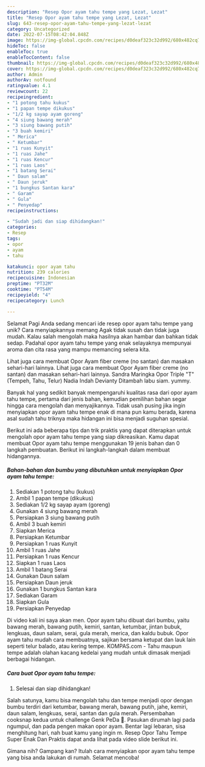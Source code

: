 ```yaml
---
description: "Resep Opor ayam tahu tempe yang Lezat, Lezat"
title: "Resep Opor ayam tahu tempe yang Lezat, Lezat"
slug: 643-resep-opor-ayam-tahu-tempe-yang-lezat-lezat
category: Uncategorized
date: 2022-07-15T08:42:04.848Z
image: https://img-global.cpcdn.com/recipes/d0deaf323c32d992/680x482cq70/opor-ayam-tahu-tempe-foto-resep-utama.jpg
hideToc: false
enableToc: true
enableTocContent: false
thumbnail: https://img-global.cpcdn.com/recipes/d0deaf323c32d992/680x482cq70/opor-ayam-tahu-tempe-foto-resep-utama.jpg
cover: https://img-global.cpcdn.com/recipes/d0deaf323c32d992/680x482cq70/opor-ayam-tahu-tempe-foto-resep-utama.jpg
author: Admin
authorAv: notfound
ratingvalue: 4.1
reviewcount: 22
recipeingredient:
- "1 potong tahu kukus"
- "1 papan tempe dikukus"
- "1/2 kg sayap ayam goreng"
- "4 siung bawang merah"
- "3 siung bawang putih"
- "3 buah kemiri"
- " Merica"
- " Ketumbar"
- "1 ruas Kunyit"
- "1 ruas Jahe"
- "1 ruas Kencur"
- "1 ruas Laos"
- "1 batang Serai"
- " Daun salam"
- " Daun jeruk"
- "1 bungkus Santan kara"
- " Garam"
- " Gula"
- " Penyedap"
recipeinstructions:

- "Sudah jadi dan siap dihidangkan!"
categories:
- Resep
tags:
- opor
- ayam
- tahu

katakunci: opor ayam tahu 
nutrition: 239 calories
recipecuisine: Indonesian
preptime: "PT32M"
cooktime: "PT54M"
recipeyield: "4"
recipecategory: Lunch

---
```



Selamat Pagi Anda sedang mencari ide resep opor ayam tahu tempe yang unik? Cara menyiapkannya memang Agak tidak susah dan tidak juga mudah. Kalau salah mengolah maka hasilnya akan hambar dan bahkan tidak sedap. Padahal opor ayam tahu tempe yang enak selayaknya mempunyai aroma dan cita rasa yang mampu memancing selera kita.


Lihat juga cara membuat Opor Ayam fiber creme (no santan) dan masakan sehari-hari lainnya. Lihat juga cara membuat Opor Ayam fiber creme (no santan) dan masakan sehari-hari lainnya. Sandra Maringka Opor Triple &#34;T&#34; (Tempeh, Tahu, Telur) Nadia Indah Devianty Ditambah labu siam. yummy.

Banyak hal yang sedikit banyak mempengaruhi kualitas rasa dari opor ayam tahu tempe, pertama dari jenis bahan, kemudian pemilihan bahan segar hingga cara mengolah dan menyajikannya. Tidak usah pusing jika ingin menyiapkan opor ayam tahu tempe enak di mana pun kamu berada, karena asal sudah tahu triknya maka hidangan ini bisa menjadi suguhan spesial.


Berikut ini ada beberapa tips dan trik praktis yang dapat diterapkan untuk mengolah opor ayam tahu tempe yang siap dikreasikan. Kamu dapat membuat Opor ayam tahu tempe menggunakan 19 jenis bahan dan 0 langkah pembuatan. Berikut ini langkah-langkah dalam membuat hidangannya.

<!--inarticleads1-->

##### Bahan-bahan dan bumbu yang dibutuhkan untuk menyiapkan Opor ayam tahu tempe:

1. Sediakan 1 potong tahu (kukus)
1. Ambil 1 papan tempe (dikukus)
1. Sediakan 1/2 kg sayap ayam (goreng)
1. Gunakan 4 siung bawang merah
1. Persiapkan 3 siung bawang putih
1. Ambil 3 buah kemiri
1. Siapkan  Merica
1. Persiapkan  Ketumbar
1. Persiapkan 1 ruas Kunyit
1. Ambil 1 ruas Jahe
1. Persiapkan 1 ruas Kencur
1. Siapkan 1 ruas Laos
1. Ambil 1 batang Serai
1. Gunakan  Daun salam
1. Persiapkan  Daun jeruk
1. Gunakan 1 bungkus Santan kara
1. Sediakan  Garam
1. Siapkan  Gula
1. Persiapkan  Penyedap


Di video kali ini saya akan men. Opor ayam tahu dibuat dari bumbu, yaitu bawang merah, bawang putih, kemiri, santan, ketumbar, jintan bubuk, lengkuas, daun salam, serai, gula merah, merica, dan kaldu bubuk. Opor ayam tahu mudah cara membuatnya, sajikan bersama ketupat dan lauk lain seperti telur balado, atau kering tempe. KOMPAS.com - Tahu maupun tempe adalah olahan kacang kedelai yang mudah untuk dimasak menjadi berbagai hidangan. 

<!--inarticleads2-->

##### Cara buat Opor ayam tahu tempe:


1. Selesai dan siap dihidangkan!

Salah satunya, kamu bisa mengolah tahu dan tempe menjadi opor dengan bumbu terdiri dari ketumbar, bawang merah, bawang putih, jahe, kemiri, daun salam, lengkuas, serai, santan dan gula merah. Persembahan cooksnap kedua untuk challenge Genk PeDa 🥳. Pasukan dirumah lagi pada ngumpul, dan pada pengen makan opor ayam. Bentar lagi lebaran, sisa menghitung hari, nah buat kamu yang ingin m. Resep Opor Tahu Tempe Super Enak Dan Praktis dapat anda lihat pada video slide berikut ini. 

Gimana nih? Gampang kan? Itulah cara menyiapkan opor ayam tahu tempe yang bisa anda lakukan di rumah. Selamat mencoba!
